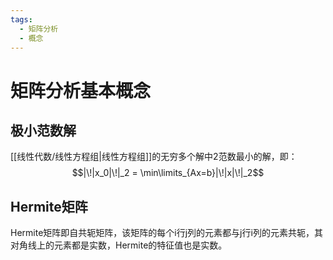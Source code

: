 ```yaml
---
tags:
  - 矩阵分析
  - 概念
---
```


# 矩阵分析基本概念

## 极小范数解

[[线性代数/线性方程组|线性方程组]]的无穷多个解中2范数最小的解，即：
$$|\!|x_0|\!|_2 = \min\limits_{Ax=b}|\!|x|\!|_2$$

## Hermite矩阵

Hermite矩阵即自共轭矩阵，该矩阵的每个i行j列的元素都与j行i列的元素共轭，其对角线上的元素都是实数，Hermite的特征值也是实数。
